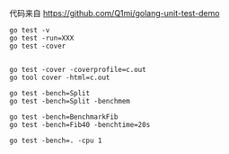 代码来自 https://github.com/Q1mi/golang-unit-test-demo


```shell
go test -v
go test -run=XXX
go test -cover


go test -cover -coverprofile=c.out
go tool cover -html=c.out

go test -bench=Split
go test -bench=Split -benchmem

go test -bench=BenchmarkFib
go test -bench=Fib40 -benchtime=20s

go test -bench=. -cpu 1
```
